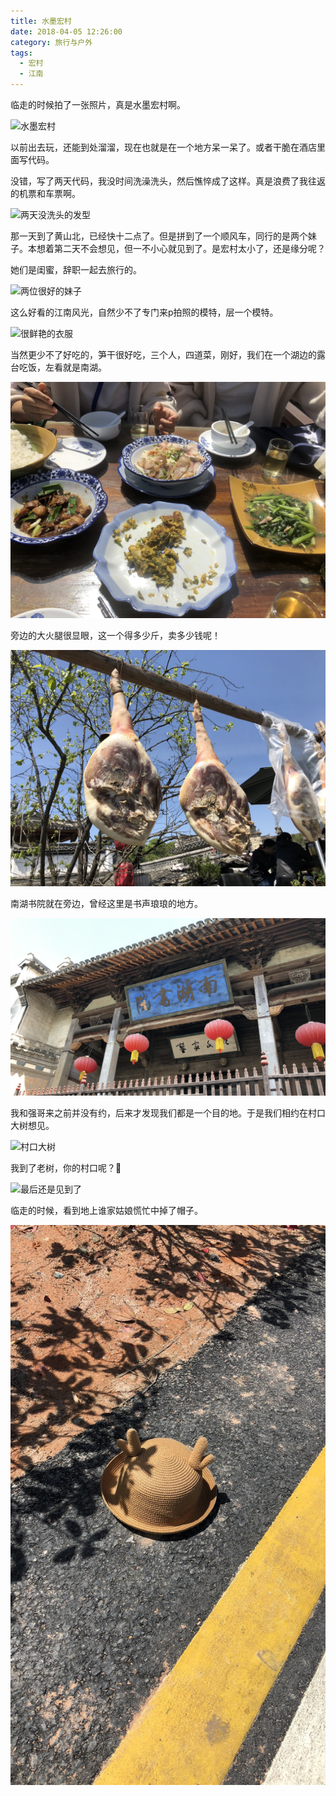 ```yaml
---
title: 水墨宏村
date: 2018-04-05 12:26:00
category: 旅行与户外
tags:
  - 宏村
  - 江南
---
```


临走的时候拍了一张照片，真是水墨宏村啊。

![水墨宏村](水墨宏村/1.jpg)

<!--more-->

以前出去玩，还能到处溜溜，现在也就是在一个地方呆一呆了。或者干脆在酒店里面写代码。

没错，写了两天代码，我没时间洗澡洗头，然后憔悴成了这样。真是浪费了我往返的机票和车票啊。

![两天没洗头的发型](水墨宏村/4.JPG)

那一天到了黄山北，已经快十二点了。但是拼到了一个顺风车，同行的是两个妹子。本想着第二天不会想见，但一不小心就见到了。是宏村太小了，还是缘分呢？

她们是闺蜜，辞职一起去旅行的。

![两位很好的妹子](水墨宏村/5.JPG)

这么好看的江南风光，自然少不了专门来p拍照的模特，层一个模特。

![很鲜艳的衣服](水墨宏村/11.JPG)

当然更少不了好吃的，笋干很好吃，三个人，四道菜，刚好，我们在一个湖边的露台吃饭，左看就是南湖。

![光顾着吃了，拍照不重要](水墨宏村/7.JPG)

旁边的大火腿很显眼，这一个得多少斤，卖多少钱呢！

![超级大火腿](水墨宏村/10.JPG)

南湖书院就在旁边，曾经这里是书声琅琅的地方。


![南湖书院](水墨宏村/8.JPG)

我和强哥来之前并没有约，后来才发现我们都是一个目的地。于是我们相约在村口大树想见。


![村口大树](水墨宏村/2.JPG)

我到了老树，你的村口呢？

![最后还是见到了](水墨宏村/3.JPG)

临走的时候，看到地上谁家姑娘慌忙中掉了帽子。

![遗失的美好](水墨宏村/9.JPG)













